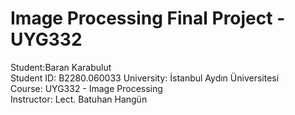 # Image Processing Final Project - UYG332

Student:Baran Karabulut  
Student ID: B2280.060033 
University: İstanbul Aydın Üniversitesi  
Course: UYG332 - Image Processing  
Instructor: Lect. Batuhan Hangün  
